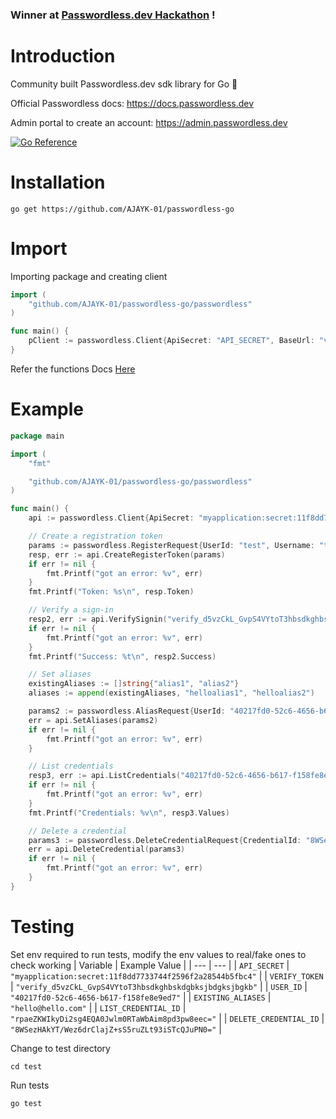 ### Winner at [Passwordless.dev Hackathon](https://community.bitwarden.com/t/passwordless-dev-hackathon-winners-announcement/61281) !

# Introduction
Community built Passwordless.dev sdk library for Go  🚀

Official Passwordless docs: https://docs.passwordless.dev

Admin portal to create an account: https://admin.passwordless.dev

[![Go Reference](https://pkg.go.dev/badge/github.com/AJAYK-01/passwordless-go/passwordless.svg)](https://pkg.go.dev/github.com/AJAYK-01/passwordless-go/passwordless)


# Installation

``` 
go get https://github.com/AJAYK-01/passwordless-go
```

# Import

Importing package and creating client
```Go
import (
	"github.com/AJAYK-01/passwordless-go/passwordless"
)

func main() {
    pClient := passwordless.Client{ApiSecret: "API_SECRET", BaseUrl: "v4.passwordless.dev"}
}
```

Refer the functions Docs [Here](https://pkg.go.dev/github.com/AJAYK-01/passwordless-go/passwordless#pkg-functions)

# Example

```go
package main

import (
	"fmt"

	"github.com/AJAYK-01/passwordless-go/passwordless"
)

func main() {
	api := passwordless.Client{ApiSecret: "myapplication:secret:11f8dd7733744f2596f2a28544b5fbc4", BaseUrl: "v4.passwordless.dev"}

	// Create a registration token
	params := passwordless.RegisterRequest{UserId: "test", Username: "test", Displayname: "Test User"}
	resp, err := api.CreateRegisterToken(params)
	if err != nil {
		fmt.Printf("got an error: %v", err)
	}
	fmt.Printf("Token: %s\n", resp.Token)

	// Verify a sign-in
	resp2, err := api.VerifySignin("verify_d5vzCkL_GvpS4VYtoT3hbsdkghbskdgbksjbdgksjbgkb")
	if err != nil {
		fmt.Printf("got an error: %v", err)
	}
	fmt.Printf("Success: %t\n", resp2.Success)

	// Set aliases
	existingAliases := []string{"alias1", "alias2"}
	aliases := append(existingAliases, "helloalias1", "helloalias2")

	params2 := passwordless.AliasRequest{UserId: "40217fd0-52c6-4656-b617-f158fe8e9ed7", Aliases: aliases}
	err = api.SetAliases(params2)
	if err != nil {
		fmt.Printf("got an error: %v", err)
	}

	// List credentials
	resp3, err := api.ListCredentials("40217fd0-52c6-4656-b617-f158fe8e9ed7")
	if err != nil {
		fmt.Printf("got an error: %v", err)
	}
	fmt.Printf("Credentials: %v\n", resp3.Values)

	// Delete a credential
	params3 := passwordless.DeleteCredentialRequest{CredentialId: "8WSezHAkYT/Wez6drClajZ+sS5ruZLt93iSTcQJuPN0="}
	err = api.DeleteCredential(params3)
	if err != nil {
		fmt.Printf("got an error: %v", err)
	}
}
```

# Testing
Set env required to run tests, modify the env values to real/fake ones to check working
| Variable | Example Value |
| --- | --- |
| `API_SECRET` | `"myapplication:secret:11f8dd7733744f2596f2a28544b5fbc4"` |
| `VERIFY_TOKEN` | `"verify_d5vzCkL_GvpS4VYtoT3hbsdkghbskdgbksjbdgksjbgkb"` |
| `USER_ID` | `"40217fd0-52c6-4656-b617-f158fe8e9ed7"` |
| `EXISTING_ALIASES` | `"hello@hello.com"` |
| `LIST_CREDENTIAL_ID` | `"rpaeZKWIkyDi2sg4EQA0Jwlm0RTaWbAim8pd3pw8eec="` |
| `DELETE_CREDENTIAL_ID` | `"8WSezHAkYT/Wez6drClajZ+sS5ruZLt93iSTcQJuPN0="` |


Change to test directory
```
cd test
```
Run tests
```
go test
```

